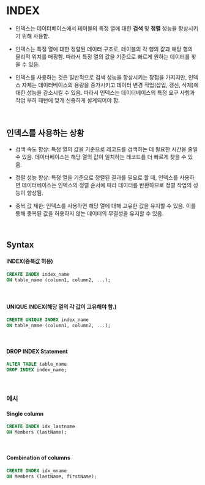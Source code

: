 # INDEX

- 인덱스는 데이터베이스에서 테이블의 특정 열에 대한 **검색** 및 **정렬** 성능을 향상시키기 위해 사용함.

- 인덱스는 특정 열에 대한 정렬된 데이터 구조로, 테이블의 각 행의 값과 해당 행의 물리적 위치를 매핑함. 따라서 특정 열의 값을 기준으로 빠르게 원하는 데이터를 찾을 수 있음.

- 인덱스를 사용하는 것은 일반적으로 검색 성능을 향상시키는 장점을 가지지만, 인덱스 자체는 데이터베이스의 용량을 증가시키고 데이터 변경 작업(삽입, 갱신, 삭제)에 대한 성능을 감소시킬 수 있음. 따라서 인덱스는 데이터베이스의 특정 요구 사항과 작업 부하 패턴에 맞게 신중하게 설계되어야 함.

<br>

## 인덱스를 사용하는 상황

- 검색 속도 향상: 특정 열의 값을 기준으로 레코드를 검색하는 데 필요한 시간을 줄일 수 있음. 데이터베이스는 해당 열의 값이 일치하는 레코드를 더 빠르게 찾을 수 있음.

- 정렬 성능 향상: 특정 열을 기준으로 정렬된 결과를 필요로 할 때, 인덱스를 사용하면 데이터베이스는 인덱스의 정렬 순서에 따라 데이터를 반환하므로 정렬 작업의 성능이 향상됨.

- 중복 값 제한: 인덱스를 사용하면 해당 열에 대해 고유한 값을 유지할 수 있음. 이를 통해 중복된 값을 허용하지 않는 데이터의 무결성을 유지할 수 있음.

<br>

## Syntax

#### INDEX(중복값 허용)

```sql
CREATE INDEX index_name
ON table_name (column1, column2, ...);
```

<br>

#### UNIQUE INDEX(해당 열의 각 값이 고유해야 함.)

```sql
CREATE UNIQUE INDEX index_name
ON table_name (column1, column2, ...);
```

<br>

#### DROP INDEX Statement

```sql
ALTER TABLE table_name
DROP INDEX index_name;
```

<br>

### 예시

#### Single column

```sql
CREATE INDEX idx_lastname
ON Members (lastName);
```

<br>

#### Combination of columns

```sql
CREATE INDEX idx_mname
ON Members (lastName, firstName);
```


